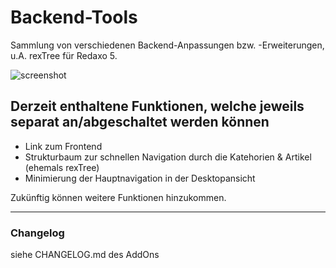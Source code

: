 ﻿Backend-Tools
=============

Sammlung von verschiedenen Backend-Anpassungen bzw. -Erweiterungen, u.A. rexTree für Redaxo 5.

![screenshot](https://user-images.githubusercontent.com/4291047/65509294-6e81a780-ded2-11e9-9656-58bcc870cf13.jpg)

Derzeit enthaltene Funktionen, welche jeweils separat an/abgeschaltet werden können
-----------------------------------------------------------------------------------
- Link zum Frontend
- Strukturbaum zur schnellen Navigation durch die Katehorien & Artikel (ehemals rexTree)
- Minimierung der Hauptnavigation in der Desktopansicht

Zukünftig können weitere Funktionen hinzukommen.

-----

### Changelog
siehe CHANGELOG.md des AddOns
